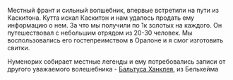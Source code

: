 Местный франт и сильный волшебник, впервые встретили на пути из Каскитона.
Кутта искал Каскитон и нам удалось продать ему информацию о нем. За что мы получили по 1к золотых на каждого. Он путешествовал с небольшим отрядом из 20-30 человек.
Мы воспользовались его гостепреимством в Оралоне и я смог изготовить свитки.

Нуменорих собирает местные легенды и ему потребовались записи от другого уважаемого волешебника - [Бальтуса Ханклея](Ханклей), из Бельхейма


